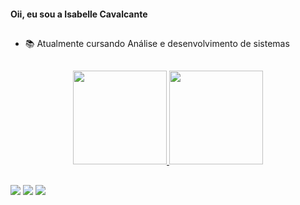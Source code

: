 #### Oii, eu sou a Isabelle Cavalcante
##

* 📚 Atualmente cursando Análise e desenvolvimento de sistemas

##

<div align="center">
  <a href="https://github.com/bellecavalcante">
  <img height="150em" src="https://github-readme-stats.vercel.app/api?username=bellecavalcante&show_icons=true&theme=tokyonight&include_all_commits=true&count_private=true"/>
  <img height="150em" src="https://github-readme-stats.vercel.app/api/top-langs/?username=bellecavalcante&layout=compact&langs_count=7&theme=tokyonight"/>
</div>

##

<div>
<a href="https://www.instagram.com/belle_scavalcante/" target="_blank"><img src="https://img.shields.io/badge/-Instagram-%23E4405F?style=for-the-badge&logo=instagram&logoColor=white" target="_blank"></a>
<a href = "mailto:cavalcantebelle.contato@gmail.com"><img src="https://img.shields.io/badge/-Gmail-%23333?style=for-the-badge&logo=gmail&logoColor=white" target="_blank"></a>
<a href="https://www.linkedin.com/in/isabelle-cavalcante-bb1b54248/-45875016a" target="_blank"><img src="https://img.shields.io/badge/-LinkedIn-%230077B5?style=for-the-badge&logo=linkedin&logoColor=white" target="_blank"></a>

